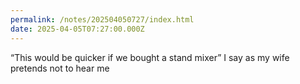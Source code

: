 ```yaml
---
permalink: /notes/202504050727/index.html
date: 2025-04-05T07:27:00.000Z
---
```


“This would be quicker if we bought a stand mixer” I say as my wife pretends not to hear me